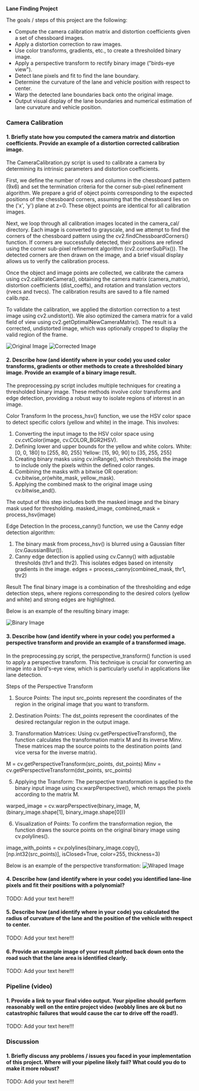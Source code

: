 **Lane Finding Project**

The goals / steps of this project are the following:

* Compute the camera calibration matrix and distortion coefficients given a set of chessboard images.
* Apply a distortion correction to raw images.
* Use color transforms, gradients, etc., to create a thresholded binary image.
* Apply a perspective transform to rectify binary image ("birds-eye view").
* Detect lane pixels and fit to find the lane boundary.
* Determine the curvature of the lane and vehicle position with respect to center.
* Warp the detected lane boundaries back onto the original image.
* Output visual display of the lane boundaries and numerical estimation of lane curvature and vehicle position.

### Camera Calibration

#### 1. Briefly state how you computed the camera matrix and distortion coefficients. Provide an example of a distortion corrected calibration image.

The CameraCalibration.py script is used to calibrate a camera by determining its intrinsic parameters and distortion coefficients.

First, we define the number of rows and columns in the chessboard pattern (9x6) and set the termination criteria for the corner sub-pixel refinement algorithm. We prepare a grid of object points corresponding to the expected positions of the chessboard corners, assuming that the chessboard lies on the ('x', 'y') plane at z=0. These object points are identical for all calibration images.

Next, we loop through all calibration images located in the camera_cal/ directory. Each image is converted to grayscale, and we attempt to find the corners of the chessboard pattern using the cv2.findChessboardCorners() function. If corners are successfully detected, their positions are refined using the corner sub-pixel refinement algorithm (cv2.cornerSubPix()). The detected corners are then drawn on the image, and a brief visual display allows us to verify the calibration process.

Once the object and image points are collected, we calibrate the camera using cv2.calibrateCamera(), obtaining the camera matrix (camera_matrix), distortion coefficients (dist_coeffs), and rotation and translation vectors (rvecs and tvecs). The calibration results are saved to a file named calib.npz.

To validate the calibration, we applied the distortion correction to a test image using cv2.undistort(). We also optimized the camera matrix for a valid field of view using cv2.getOptimalNewCameraMatrix(). The result is a corrected, undistorted image, which was optionally cropped to display the valid region of the frame.

![Original Image](camera_cal/calibration1.jpg)
![Corrected Image](examples/calibration.jpg)

#### 2. Describe how (and identify where in your code) you used color transforms, gradients or other methods to create a thresholded binary image.  Provide an example of a binary image result.

The preprocessing.py script includes multiple techniques for creating a thresholded binary image. These methods involve color transforms and edge detection, providing a robust way to isolate regions of interest in an image.

Color Transform
In the process_hsv() function, we use the HSV color space to detect specific colors (yellow and white) in the image. This involves:

1. Converting the input image to the HSV color space using cv.cvtColor(image, cv.COLOR_BGR2HSV).
2. Defining lower and upper bounds for the yellow and white colors.
    White: [0, 0, 180] to [255, 80, 255]
    Yellow: [15, 90, 90] to [35, 255, 255]
3. Creating binary masks using cv.inRange(), which thresholds the image to include only the pixels within the defined color ranges.
4. Combining the masks with a bitwise OR operation: cv.bitwise_or(white_mask, yellow_mask).
5. Applying the combined mask to the original image using cv.bitwise_and().
   
The output of this step includes both the masked image and the binary mask used for thresholding.
 masked_image, combined_mask = process_hsv(image)

Edge Detection
In the process_canny() function, we use the Canny edge detection algorithm:

1. The binary mask from process_hsv() is blurred using a Gaussian filter (cv.GaussianBlur()).
2. Canny edge detection is applied using cv.Canny() with adjustable thresholds (thr1 and thr2). This isolates edges based on intensity gradients in the image.
edges = process_canny(combined_mask, thr1, thr2)

Result
The final binary image is a combination of the thresholding and edge detection steps, where regions corresponding to the desired colors (yellow and white) and strong edges are highlighted.

Below is an example of the resulting binary image:

![Binary Image](examples/Binary.jpg)

#### 3. Describe how (and identify where in your code) you performed a perspective transform and provide an example of a transformed image.

In the preprocessing.py script, the perspective_transform() function is used to apply a perspective transform. This technique is crucial for converting an image into a bird's-eye view, which is particularly useful in applications like lane detection.

Steps of the Perspective Transform
1. Source Points:
The input src_points represent the coordinates of the region in the original image that you want to transform.

2. Destination Points:
The dst_points represent the coordinates of the desired rectangular region in the output image.

3. Transformation Matrices:
Using cv.getPerspectiveTransform(), the function calculates the transformation matrix M and its inverse Minv. These matrices map the source points to the destination points (and vice versa for the inverse matrix).

M = cv.getPerspectiveTransform(src_points, dst_points)
Minv = cv.getPerspectiveTransform(dst_points, src_points)

5. Applying the Transform:
The perspective transformation is applied to the binary input image using cv.warpPerspective(), which remaps the pixels according to the matrix M.

warped_image = cv.warpPerspective(binary_image, M, (binary_image.shape[1], binary_image.shape[0]))

6. Visualization of Points:
To confirm the transformation region, the function draws the source points on the original binary image using cv.polylines().

image_with_points = cv.polylines(binary_image.copy(), [np.int32(src_points)], isClosed=True, color=255, thickness=3)

Below is an example of the perspective transformation:
![Wraped Image](examples/warped_image.jpg)

#### 4. Describe how (and identify where in your code) you identified lane-line pixels and fit their positions with a polynomial?

TODO: Add your text here!!!

#### 5. Describe how (and identify where in your code) you calculated the radius of curvature of the lane and the position of the vehicle with respect to center.

TODO: Add your text here!!!

#### 6. Provide an example image of your result plotted back down onto the road such that the lane area is identified clearly.

TODO: Add your text here!!!

### Pipeline (video)

#### 1. Provide a link to your final video output.  Your pipeline should perform reasonably well on the entire project video (wobbly lines are ok but no catastrophic failures that would cause the car to drive off the road!).

TODO: Add your text here!!!

### Discussion

#### 1. Briefly discuss any problems / issues you faced in your implementation of this project.  Where will your pipeline likely fail?  What could you do to make it more robust?

TODO: Add your text here!!!

